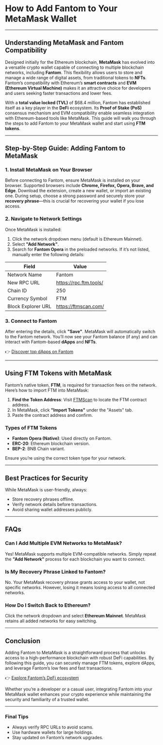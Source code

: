 # How to Add Fantom to Your MetaMask Wallet  

---

## Understanding MetaMask and Fantom Compatibility  

Designed initially for the Ethereum blockchain, **MetaMask** has evolved into a versatile crypto wallet capable of connecting to multiple blockchain networks, including **Fantom**. This flexibility allows users to store and manage a wide range of digital assets, from traditional tokens to **NFTs**. Fantom’s compatibility with Ethereum’s **smart contracts** and **EVM (Ethereum Virtual Machine)** makes it an attractive choice for developers and users seeking faster transactions and lower fees.  

With a **total value locked (TVL)** of $68.4 million, Fantom has established itself as a key player in the **DeFi** ecosystem. Its **Proof of Stake (PoS)** consensus mechanism and EVM compatibility enable seamless integration with Ethereum-based tools like MetaMask. This guide will walk you through the steps to add Fantom to your MetaMask wallet and start using **FTM tokens**.  

---

## Step-by-Step Guide: Adding Fantom to MetaMask  

### 1. Install MetaMask on Your Browser  

Before connecting to Fantom, ensure MetaMask is installed on your browser. Supported browsers include **Chrome, Firefox, Opera, Brave, and Edge**. Download the extension, create a new wallet, or import an existing one. During setup, choose a strong password and securely store your **recovery phrase**—this is crucial for recovering your wallet if you lose access.  

### 2. Navigate to Network Settings  

Once MetaMask is installed:  
1. Click the network dropdown menu (default is Ethereum Mainnet).  
2. Select **"Add Network"**.  
3. Search for **Fantom Opera** in the preloaded networks. If it’s not listed, manually enter the following details:  

| Field              | Value                     |  
|--------------------|---------------------------|  
| Network Name       | Fantom                    |  
| New RPC URL        | https://rpc.ftm.tools/    |  
| Chain ID           | 250                       |  
| Currency Symbol    | FTM                       |  
| Block Explorer URL | https://ftmscan.com/      |  

### 3. Connect to Fantom  

After entering the details, click **"Save"**. MetaMask will automatically switch to the Fantom network. You’ll now see your Fantom balance (if any) and can interact with Fantom-based **dApps** and **NFTs**.  

👉 [Discover top dApps on Fantom](https://bit.ly/okx-bonus)  

---

## Using FTM Tokens with MetaMask  

Fantom’s native token, **FTM**, is required for transaction fees on the network. Here’s how to import FTM into MetaMask:  

1. **Find the Token Address**: Visit [FTMScan](https://ftmscan.com/) to locate the FTM contract address.  
2. In MetaMask, click **"Import Tokens"** under the "Assets" tab.  
3. Paste the contract address and confirm.  

### Types of FTM Tokens  
- **Fantom Opera (Native)**: Used directly on Fantom.  
- **ERC-20**: Ethereum blockchain version.  
- **BEP-2**: BNB Chain variant.  

Ensure you’re using the correct token type for your network.  

---

## Best Practices for Security  

While MetaMask is user-friendly, always:  
- Store recovery phrases offline.  
- Verify network details before transactions.  
- Avoid sharing wallet addresses publicly.  

---

## FAQs  

### Can I Add Multiple EVM Networks to MetaMask?  
Yes! MetaMask supports multiple EVM-compatible networks. Simply repeat the **"Add Network"** process for each blockchain you want to connect.  

### Is My Recovery Phrase Linked to Fantom?  
No. Your MetaMask recovery phrase grants access to your wallet, not specific networks. However, losing it means losing access to all connected networks.  

### How Do I Switch Back to Ethereum?  
Click the network dropdown and select **Ethereum Mainnet**. MetaMask retains all added networks for easy switching.  

---

## Conclusion  

Adding Fantom to MetaMask is a straightforward process that unlocks access to a high-performance blockchain with robust DeFi capabilities. By following this guide, you can securely manage FTM tokens, explore dApps, and leverage Fantom’s low fees and fast transactions.  

👉 [Explore Fantom’s DeFi ecosystem](https://bit.ly/okx-bonus)  

Whether you’re a developer or a casual user, integrating Fantom into your MetaMask wallet enhances your crypto experience while maintaining the security and familiarity of a trusted wallet.  

--- 

### Final Tips  
- Always verify RPC URLs to avoid scams.  
- Use hardware wallets for large holdings.  
- Stay updated on Fantom’s network upgrades.  
